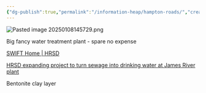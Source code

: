 ```yaml
---
{"dg-publish":true,"permalink":"/information-heap/hampton-roads/","created":"2025-01-08T14:57:28.088-06:00"}
---
```


![Pasted image 20250108145729.png](/img/user/Secondary/Images/Pasted%20image%2020250108145729.png)

Big fancy water treatment plant - spare no expense

[SWIFT Home | HRSD](https://www.hrsd.com/swift)

[HRSD expanding project to turn sewage into drinking water at James River plant](https://www.whro.org/local-news/2022-07-20/converting-sewage-to-drinking-water-hrsd-initiative-expands-to-james-river-plant)

Bentonite clay layer